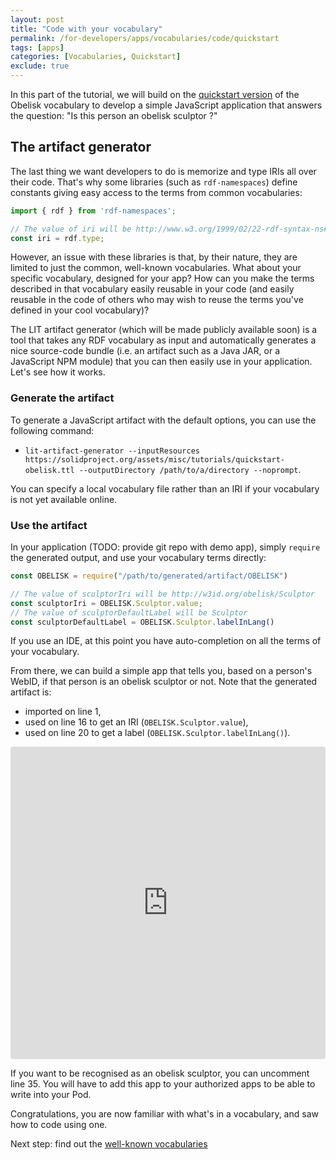 ```yaml
---
layout: post
title: "Code with your vocabulary"
permalink: /for-developers/apps/vocabularies/code/quickstart
tags: [apps]
categories: [Vocabularies, Quickstart]
exclude: true
---
```


In this part of the tutorial, we will build on the [quickstart version](https://solidproject.org/assets/misc/tutorials/quickstart-obelisk.ttl) of the Obelisk vocabulary to develop a simple JavaScript application that answers the question: "Is this person an obelisk sculptor ?"

## The artifact generator

The last thing we want developers to do is memorize and type IRIs all over their code. That's why some libraries (such as `rdf-namespaces`) define constants giving easy access to the terms from common vocabularies:
```javascript
import { rdf } from 'rdf-namespaces';

// The value of iri will be http://www.w3.org/1999/02/22-rdf-syntax-ns#type.
const iri = rdf.type;
```
However, an issue with these libraries is that, by their nature, they are limited to just the common, well-known vocabularies. What about your specific vocabulary, designed for your app? How can you make the terms described in that vocabulary easily reusable in your code (and easily reusable in the code of others who may wish to reuse the terms you've defined in your cool vocabulary)?

The LIT artifact generator (which will be made publicly available soon) is a tool that takes any RDF vocabulary as input and automatically generates a nice source-code bundle (i.e. an artifact such as a Java JAR, or a JavaScript NPM module) that you can then easily use in your application. Let's see how it works.

### Generate the artifact

To generate a JavaScript artifact with the default options, you can use the following command:
- `lit-artifact-generator --inputResources https://solidproject.org/assets/misc/tutorials/quickstart-obelisk.ttl --outputDirectory /path/to/a/directory --noprompt`.

You can specify a local vocabulary file rather than an IRI if your vocabulary is not yet available online.

### Use the artifact

In your application (TODO: provide git repo with demo app), simply `require` the generated output, and use your vocabulary terms directly:
```javascript
const OBELISK = require("/path/to/generated/artifact/OBELISK")

// The value of sculptorIri will be http://w3id.org/obelisk/Sculptor
const sculptorIri = OBELISK.Sculptor.value;
// The value of sculptorDefaultLabel will be Sculptor
const sculptorDefaultLabel = OBELISK.Sculptor.labelInLang()
```
If you use an IDE, at this point you have auto-completion on all the terms of your vocabulary.

From there, we can build a simple app that tells you, based on a person's WebID, if that person is an obelisk sculptor or not. Note that the generated artifact is:
- imported on line 1,
- used on line 16 to get an IRI (`OBELISK.Sculptor.value`),
- used on line 20 to get a label (`OBELISK.Sculptor.labelInLang()`).

<iframe src="https://codesandbox.io/embed/lit-using-generated-artifact-8vfyf?fontsize=14" title="lit-using-generated-artifact" allow="geolocation; microphone; camera; midi; vr; accelerometer; gyroscope; payment; ambient-light-sensor; encrypted-media; usb" style="width:100%; height:500px; border:0; border-radius: 4px; overflow:hidden;" sandbox="allow-modals allow-forms allow-popups allow-scripts allow-same-origin"></iframe>

If you want to be recognised as an obelisk sculptor, you can uncomment line 35. You will have to add this app to your authorized apps to be able to write into your Pod.

Congratulations, you are now familiar with what's in a vocabulary, and saw how to code using one.

Next step: find out the [well-known vocabularies](/for-developers/apps/vocabularies/well-known)
